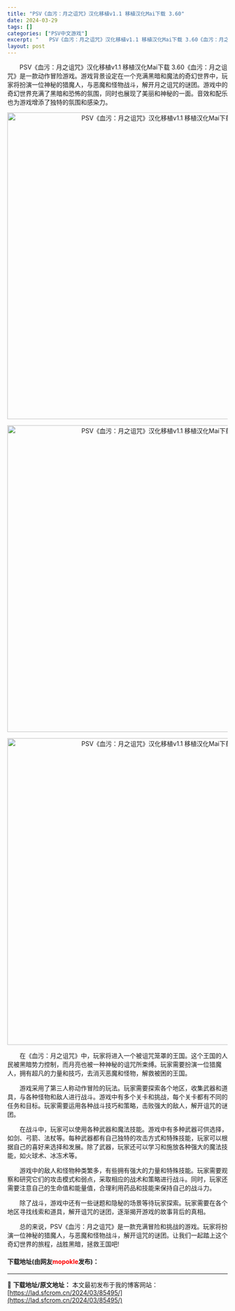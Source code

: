 ```yaml
---
title: "PSV《血污：月之诅咒》汉化移植v1.1 移植汉化Mai下载 3.60"
date: 2024-03-29
tags: []
categories: ["PSV中文游戏"]
excerpt: "　　PSV《血污：月之诅咒》汉化移植v1.1 移植汉化Mai下载 3.60《血污：月之诅咒》是一款动作冒险游戏。游戏背景设定在一个充满黑暗和魔法的奇幻世界中，玩家将扮演一位神秘的猎魔人，与恶魔和怪物战斗，解开月之诅咒的谜团。游戏中的奇幻世界充满了黑暗和恐怖的氛围，同时也展现了美丽和神秘的一面。音效和&hellip;"
layout: post
---
```


 <p>　　PSV《血污：月之诅咒》汉化移植v1.1 移植汉化Mai下载 3.60《血污：月之诅咒》是一款动作冒险游戏。游戏背景设定在一个充满黑暗和魔法的奇幻世界中，玩家将扮演一位神秘的猎魔人，与恶魔和怪物战斗，解开月之诅咒的谜团。游戏中的奇幻世界充满了黑暗和恐怖的氛围，同时也展现了美丽和神秘的一面。音效和配乐也为游戏增添了独特的氛围和感染力。</p> <p align="center"><img align="" border="0" src="https://lad.sfcrom.cn/wp-content/uploads/2024/03/20240329_660674706edd9.webp" width="700" alt="PSV《血污：月之诅咒》汉化移植v1.1 移植汉化Mai下载 3.60" /></p> <p align="center"><img align="" border="0" src="https://lad.sfcrom.cn/wp-content/uploads/2024/03/20240329_66067470e290c.webp" width="700" alt="PSV《血污：月之诅咒》汉化移植v1.1 移植汉化Mai下载 3.60" /></p> <p align="center"><img align="" border="0" src="https://lad.sfcrom.cn/wp-content/uploads/2024/03/20240329_6606747164922.webp" width="700" alt="PSV《血污：月之诅咒》汉化移植v1.1 移植汉化Mai下载 3.60" /></p> <p>　　在《血污：月之诅咒》中，玩家将进入一个被诅咒笼罩的王国。这个王国的人民被黑暗势力控制，而月亮也被一种神秘的诅咒所束缚。玩家需要扮演一位猎魔人，拥有超凡的力量和技巧，去消灭恶魔和怪物，解救被困的王国。</p> <p>　　游戏采用了第三人称动作冒险的玩法。玩家需要探索各个地区，收集武器和道具，与各种怪物和敌人进行战斗。游戏中有多个关卡和挑战，每个关卡都有不同的任务和目标。玩家需要运用各种战斗技巧和策略，击败强大的敌人，解开诅咒的谜团。</p> <p>　　在战斗中，玩家可以使用各种武器和魔法技能。游戏中有多种武器可供选择，如剑、弓箭、法杖等。每种武器都有自己独特的攻击方式和特殊技能，玩家可以根据自己的喜好来选择和发展。除了武器，玩家还可以学习和施放各种强大的魔法技能，如火球术、冰冻术等。</p> <p>　　游戏中的敌人和怪物种类繁多，有些拥有强大的力量和特殊技能。玩家需要观察和研究它们的攻击模式和弱点，采取相应的战术和策略进行战斗。同时，玩家还需要注意自己的生命值和能量值，合理利用药品和技能来保持自己的战斗力。</p> <p>　　除了战斗，游戏中还有一些谜题和隐秘的场景等待玩家探索。玩家需要在各个地区寻找线索和道具，解开诅咒的谜团，逐渐揭开游戏的故事背后的真相。</p> <p>　　总的来说，PSV《血污：月之诅咒》是一款充满冒险和挑战的游戏。玩家将扮演一位神秘的猎魔人，与恶魔和怪物战斗，解开诅咒的谜团。让我们一起踏上这个奇幻世界的旅程，战胜黑暗，拯救王国吧!</p> <p><h4>下载地址(由网友<font color="red">mopokle</font>发布)：</h4></p> 

---
📖 **下载地址/原文地址：** 本文最初发布于我的博客网站：[https://lad.sfcrom.cn/2024/03/85495/](https://lad.sfcrom.cn/2024/03/85495/)
